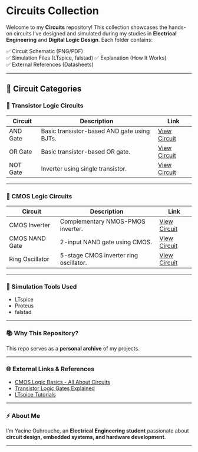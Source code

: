 # Circuits Collection

Welcome to my **Circuits** repository! This collection showcases the hands-on circuits I’ve designed and simulated during my studies in **Electrical Engineering** and **Digital Logic Design**. Each folder contains:

✅ Circuit Schematic (PNG/PDF)  
✅ Simulation Files (LTspice, falstad)
✅ Explanation (How It Works)  
✅ External References (Datasheets)  

---

## 📂 Circuit Categories

### 🔗 Transistor Logic Circuits

| Circuit | Description | Link |
|---|---|---|
| AND Gate | Basic transistor-based AND gate using BJTs. | [View Circuit](./Logic_Gates/AND_Gate/) |
| OR Gate | Basic transistor-based OR gate. | [View Circuit](./Logic_Gates/OR_Gate/) |
| NOT Gate | Inverter using single transistor. | [View Circuit](./Logic_Gates/NOT_Gate/) |

---

### 🔗 CMOS Logic Circuits

| Circuit | Description | Link |
|---|---|---|
| CMOS Inverter | Complementary NMOS-PMOS inverter. | [View Circuit](./CMOS_Circuits/CMOS_Inverter/) |
| CMOS NAND Gate | 2-input NAND gate using CMOS. | [View Circuit](./CMOS_Circuits/CMOS_NAND/) |
| Ring Oscillator | 5-stage CMOS inverter ring oscillator. | [View Circuit](./CMOS_Circuits/CMOS_Ring_Oscillator/) |

---

### 💾 Simulation Tools Used

- LTspice
- Proteus
- falstad

---

### 📚 Why This Repository?

This repo serves as a **personal archive** of my projects.

---

### 🌐 External Links & References

- [CMOS Logic Basics - All About Circuits](https://www.allaboutcircuits.com/textbook/digital/chpt-3/cmos-logic/)
- [Transistor Logic Gates Explained](https://www.electronics-tutorials.ws/logic/logic_3.html)
- [LTspice Tutorials](https://www.analog.com/en/design-center/design-tools-and-calculators/ltspice-simulator.html)

---


### ⚡ About Me

I’m Yacine Ouhrouche, an **Electrical Engineering student** passionate about **circuit design, embedded systems, and hardware development**. 


---



